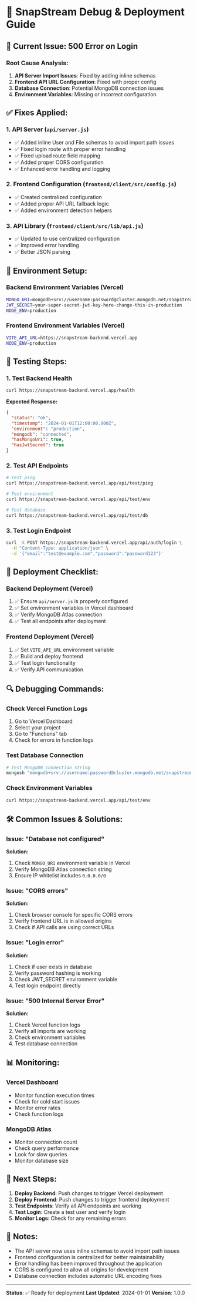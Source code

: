 # 🔧 SnapStream Debug & Deployment Guide

## 🚨 **Current Issue: 500 Error on Login**

### **Root Cause Analysis:**
1. **API Server Import Issues**: Fixed by adding inline schemas
2. **Frontend API URL Configuration**: Fixed with proper config
3. **Database Connection**: Potential MongoDB connection issues
4. **Environment Variables**: Missing or incorrect configuration

## ✅ **Fixes Applied:**

### **1. API Server (`api/server.js`)**
- ✅ Added inline User and File schemas to avoid import path issues
- ✅ Fixed login route with proper error handling
- ✅ Fixed upload route field mapping
- ✅ Added proper CORS configuration
- ✅ Enhanced error handling and logging

### **2. Frontend Configuration (`frontend/client/src/config.js`)**
- ✅ Created centralized configuration
- ✅ Added proper API URL fallback logic
- ✅ Added environment detection helpers

### **3. API Library (`frontend/client/src/lib/api.js`)**
- ✅ Updated to use centralized configuration
- ✅ Improved error handling
- ✅ Better JSON parsing

## 🔧 **Environment Setup:**

### **Backend Environment Variables (Vercel)**
```bash
MONGO_URI=mongodb+srv://username:password@cluster.mongodb.net/snapstream?retryWrites=true&w=majority
JWT_SECRET=your-super-secret-jwt-key-here-change-this-in-production
NODE_ENV=production
```

### **Frontend Environment Variables (Vercel)**
```bash
VITE_API_URL=https://snapstream-backend.vercel.app
NODE_ENV=production
```

## 🧪 **Testing Steps:**

### **1. Test Backend Health**
```bash
curl https://snapstream-backend.vercel.app/health
```
**Expected Response:**
```json
{
  "status": "ok",
  "timestamp": "2024-01-01T12:00:00.000Z",
  "environment": "production",
  "mongodb": "connected",
  "hasMongoUri": true,
  "hasJwtSecret": true
}
```

### **2. Test API Endpoints**
```bash
# Test ping
curl https://snapstream-backend.vercel.app/api/test/ping

# Test environment
curl https://snapstream-backend.vercel.app/api/test/env

# Test database
curl https://snapstream-backend.vercel.app/api/test/db
```

### **3. Test Login Endpoint**
```bash
curl -X POST https://snapstream-backend.vercel.app/api/auth/login \
  -H "Content-Type: application/json" \
  -d '{"email":"test@example.com","password":"password123"}'
```

## 🚀 **Deployment Checklist:**

### **Backend Deployment (Vercel)**
1. ✅ Ensure `api/server.js` is properly configured
2. ✅ Set environment variables in Vercel dashboard
3. ✅ Verify MongoDB Atlas connection
4. ✅ Test all endpoints after deployment

### **Frontend Deployment (Vercel)**
1. ✅ Set `VITE_API_URL` environment variable
2. ✅ Build and deploy frontend
3. ✅ Test login functionality
4. ✅ Verify API communication

## 🔍 **Debugging Commands:**

### **Check Vercel Function Logs**
1. Go to Vercel Dashboard
2. Select your project
3. Go to "Functions" tab
4. Check for errors in function logs

### **Test Database Connection**
```bash
# Test MongoDB connection string
mongosh "mongodb+srv://username:password@cluster.mongodb.net/snapstream"
```

### **Check Environment Variables**
```bash
curl https://snapstream-backend.vercel.app/api/test/env
```

## 🛠️ **Common Issues & Solutions:**

### **Issue: "Database not configured"**
**Solution:**
1. Check `MONGO_URI` environment variable in Vercel
2. Verify MongoDB Atlas connection string
3. Ensure IP whitelist includes `0.0.0.0/0`

### **Issue: "CORS errors"**
**Solution:**
1. Check browser console for specific CORS errors
2. Verify frontend URL is in allowed origins
3. Check if API calls are using correct URLs

### **Issue: "Login error"**
**Solution:**
1. Check if user exists in database
2. Verify password hashing is working
3. Check JWT_SECRET environment variable
4. Test login endpoint directly

### **Issue: "500 Internal Server Error"**
**Solution:**
1. Check Vercel function logs
2. Verify all imports are working
3. Check environment variables
4. Test database connection

## 📊 **Monitoring:**

### **Vercel Dashboard**
- Monitor function execution times
- Check for cold start issues
- Monitor error rates
- Check function logs

### **MongoDB Atlas**
- Monitor connection count
- Check query performance
- Look for slow queries
- Monitor database size

## 🎯 **Next Steps:**

1. **Deploy Backend**: Push changes to trigger Vercel deployment
2. **Deploy Frontend**: Push changes to trigger frontend deployment
3. **Test Endpoints**: Verify all API endpoints are working
4. **Test Login**: Create a test user and verify login
5. **Monitor Logs**: Check for any remaining errors

## 📝 **Notes:**

- The API server now uses inline schemas to avoid import path issues
- Frontend configuration is centralized for better maintainability
- Error handling has been improved throughout the application
- CORS is configured to allow all origins for development
- Database connection includes automatic URL encoding fixes

---

**Status**: ✅ Ready for deployment
**Last Updated**: 2024-01-01
**Version**: 1.0.0

